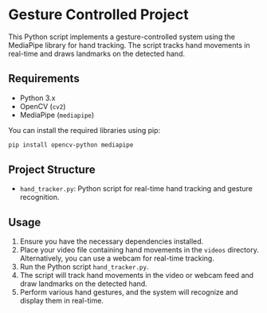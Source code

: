 # Gesture Controlled Project

This Python script implements a gesture-controlled system using the MediaPipe library for hand tracking. The script tracks hand movements in real-time and draws landmarks on the detected hand.

## Requirements

- Python 3.x
- OpenCV (`cv2`)
- MediaPipe (`mediapipe`)

You can install the required libraries using pip:

```bash
pip install opencv-python mediapipe
```
## Project Structure

- `hand_tracker.py`: Python script for real-time hand tracking and gesture recognition.

## Usage

1. Ensure you have the necessary dependencies installed.
2. Place your video file containing hand movements in the `videos` directory. Alternatively, you can use a webcam for real-time tracking.
3. Run the Python script `hand_tracker.py`.
4. The script will track hand movements in the video or webcam feed and draw landmarks on the detected hand.
5. Perform various hand gestures, and the system will recognize and display them in real-time.
